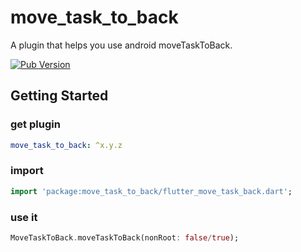 # move_task_to_back

A plugin that helps you use android moveTaskToBack.

[![Pub Version](https://img.shields.io/pub/v/move_task_to_back)](https://pub.flutter-io.cn/packages/move_task_to_back)

## Getting Started

### get plugin

```yaml
move_task_to_back: ^x.y.z
```

### import
```dart
import 'package:move_task_to_back/flutter_move_task_back.dart';
```

### use it
```dart
MoveTaskToBack.moveTaskToBack(nonRoot: false/true);
```
